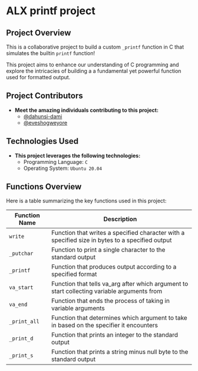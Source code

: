 # ALX printf project

## Project Overview

This is a collaborative project to build a custom `_printf` function in C that simulates the builtin `printf` function!

This project aims to enhance our understanding of C programming and explore the intricacies of building a a fundamental yet powerful function used for formatted output.

## Project Contributors

- **Meet the amazing individuals contributing to this project:**
  - [@dahunsi-dami](https://github.com/dahunsi-dami)
  - [@eveshogweyore](https://github.com/eveshogweyore)

## Technologies Used

- **This project leverages the following technologies:**
  - Programming Language: `C`
  - Operating System: `Ubuntu 20.04`

## Functions Overview

Here is a table summarizing the key functions used in this project:

| Function Name 		| Description 													|
| ----------------------|---------------------------------------------------------------|
| `write`   | Function that writes a specified character with a specified size in bytes to a specified output   |
| `_putchar`			| Function to print a single character to the standard output   |
| `_printf`			| Function that produces output according to a specified format			|
| `va_start`   | Function that tells va_arg after which argument to start collecting variable arguments from   |
| `va_end`   | Function that ends the process of taking in variable arguments   |
| `_print_all`   | Function that determines which argument to take in based on the specifier it encounters   |
| `_print_d`   | Function that prints an integer to the standard output   |
| `_print_s`   | Function that prints a string minus null byte to the standard output   |
